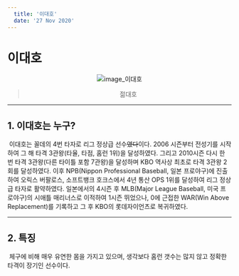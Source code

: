 ```yaml
---
  title: '이대호'
  date: '27 Nov 2020'
---
```

# 이대호
<div align='center'>
<img src='https://upload.wikimedia.org/wikipedia/commons/thumb/9/9c/2017_03_27_%ED%94%84%EB%A1%9C%EC%95%BC%EA%B5%AC_%EB%AF%B8%EB%94%94%EC%96%B4%EB%8D%B0%EC%9D%B4_1_%2810%29.jpg/270px-2017_03_27_%ED%94%84%EB%A1%9C%EC%95%BC%EA%B5%AC_%EB%AF%B8%EB%94%94%EC%96%B4%EB%8D%B0%EC%9D%B4_1_%2810%29.jpg' alt='image_이대호'>

> 젊대호
</div>

***
## 1. 이대호는 누구?
 &nbsp;이대호는 꼴데의 4번 타자로 리그 정상급 선수~~였다~~이다. 2006 시즌부터 전성기를 시작하여 그 해 타격 3관왕(타율, 타점, 홈런 1위)을 달성하였다. 그리고 2010시즌 다시 한 번 타격 3관왕(다른 타이틀 포함 7관왕)을 달성하며 KBO 역사상 최초로 타격 3관왕 2회를 달성하였다. 이후 NPB(Nippon Professional Baseball, 일본 프로야구)에 진출하여 오릭스 버팔로스, 소프트뱅크 호크스에서 4년 통산 OPS 1위를 달성하여 리그 정상급 타자로 활약하였다. 일본에서의 4시즌 후 MLB(Major League Baseball, 미국 프로야구)의 시애틀 매리너스로 이적하여 1시즌 뛰었으나, 0에 근접한 WAR(Win Above Replacement)를 기록하고 그 후 KBO의 롯데자이언츠로 복귀하였다. 
***
 ## 2. 특징
 &nbsp;체구에 비해 매우 유연한 몸을 가지고 있으며, 생각보다 홈런 갯수는 많지 않고 정확한 타격이 장기인 선수이다.  